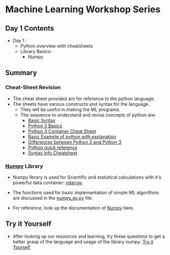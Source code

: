 # Machine Learning Workshop Series

## Day 1 Contents

* Day 1 :
  * Python overview with cheatsheets
  * Library Basics:
    * Numpy

## Summary

### Cheat-Sheet Revision

* The cheat sheet provided are for reference to the python language.
* The sheets have various constructs and syntax for the language.
  * They will be useful in making the ML programs.
  * The sequence to understand and revise concepts of python are:
    * [Basic Syntax](https://github.com/MozNeurons/ML-Workshop/blob/Day-1/Basic_Syntax.jpg)
    * [Python 3 Basics](https://github.com/MozNeurons/ML-Workshop/blob/Day-1/Python_3_Basics.png)
    * [Python 3 Container Cheat Sheet](https://github.com/MozNeurons/ML-Workshop/blob/Day-1/Python_3_Container_Cheat_Sheet.jpg)
    * [Basic Example of python with explanation](https://github.com/MozNeurons/ML-Workshop/blob/Day-1/Basic_Example_of_python_with_explanation.png)
    * [Differences between Python 2 and Python 3](https://github.com/MozNeurons/ML-Workshop/blob/Day-1/Differences_between_Python2_and_Python3.png)
    * [Python quick reference](https://github.com/MozNeurons/ML-Workshop/blob/Day-1/Python_quick_reference.jpg)
    * [Syntax Info Cheatsheet](https://github.com/MozNeurons/ML-Workshop/blob/Day-1/Syntax_Info_Cheatsheet.jpg)

### [Numpy](https://www.numpy.org/doc/1.17/reference/index.html) Library

* Numpy library is used for Scientific and statistical calculations with it's powerful data container: [ndarray](https://www.numpy.org/doc/1.17/reference/arrays.ndarray.html).

* The functions used for basic implementation of simple ML algorithms are discussed in the [numpy_ex.py](./numpy_ex.py) file.

* For reference, look up the documentation of [Numpy](https://www.numpy.org/doc/1.17/reference/index.html) here.

## Try it Yourself

* After looking up our resources and learning, try these questions to get a better grasp of the language and usage of the library numpy: [Try it Yourself](https://github.com/MozNeurons/ML-Workshop/blob/Day-1/Try-It-Yourself/Try_it_yourself.md)
